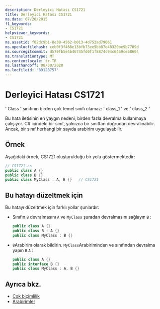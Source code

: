 ```yaml
---
description: Derleyici Hatası CS1721
title: Derleyici Hatası CS1721
ms.date: 07/20/2015
f1_keywords:
- CS1721
helpviewer_keywords:
- CS1721
ms.assetid: f02dc9b1-8e38-4562-b013-4d752ad79061
ms.openlocfilehash: ceb0f3f468e13bfb73ee5bb87e48320be9b7709d
ms.sourcegitcommit: d579fb5e4b46745fd0f1f8874c94c6469ce58604
ms.translationtype: MT
ms.contentlocale: tr-TR
ms.lasthandoff: 08/30/2020
ms.locfileid: "89128757"
---
```

# <a name="compiler-error-cs1721"></a>Derleyici Hatası CS1721

' Class ' sınıfının birden çok temel sınıfı olamaz: ' class_1 ' ve ' class_2 '

Bu hata iletisinin en yaygın nedeni, birden fazla devralma kullanmaya çalışıyor. C# içindeki bir sınıf, yalnızca bir sınıftan doğrudan devralınabilir. Ancak, bir sınıf herhangi bir sayıda arabirim uygulayabilir.

## <a name="example"></a>Örnek

Aşağıdaki örnek, CS1721 oluşturulduğu bir yolu göstermektedir:

```csharp
// CS1721.cs
public class A {}
public class B {}
public class MyClass : A, B {}   // CS1721
```

## <a name="to-correct-this-error"></a>Bu hatayı düzeltmek için

Bu hatayı düzeltmek için farklı yollar şunlardır:

- Sınıfın `B` devralmasını `A` ve `MyClass` şuradan devralmasını sağlayın `B` :

    ```csharp
    public class A {}
    public class B : A {}
    public class MyClass : B {}
    ```

- `B`Arabirim olarak bildirin. `MyClass`Arabiriminden ve sınıfından devralma yapın `B` `A` :

    ```csharp
    public class A {}
    public interface B {}
    public class MyClass : A, B {}
    ```

## <a name="see-also"></a>Ayrıca bkz.

- [Çok biçimlilik](../../programming-guide/classes-and-structs/polymorphism.md)
- [Arabirimler](../../programming-guide/interfaces/index.md)
